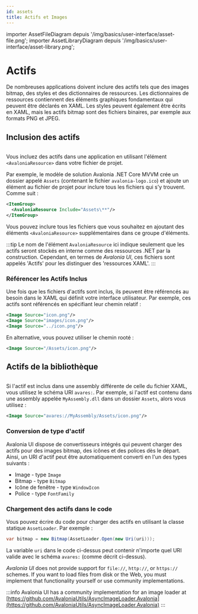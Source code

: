```yaml
---
id: assets
title: Actifs et Images
---
```


importer AssetFileDiagram depuis '/img/basics/user-interface/asset-file.png';
importer AssetLibraryDiagram depuis '/img/basics/user-interface/asset-library.png';

# Actifs

De nombreuses applications doivent inclure des actifs tels que des images bitmap, des styles et des dictionnaires de ressources. Les dictionnaires de ressources contiennent des éléments graphiques fondamentaux qui peuvent être déclarés en XAML. Les styles peuvent également être écrits en XAML, mais les actifs bitmap sont des fichiers binaires, par exemple aux formats PNG et JPEG.

## Inclusion des actifs

<img src={AssetFileDiagram} alt=''/>

Vous incluez des actifs dans une application en utilisant l'élément `<AvaloniaResource>` dans votre fichier de projet.

Par exemple, le modèle de solution Avalonia .NET Core MVVM crée un dossier appelé `Assets` (contenant le fichier `avalonia-logo.ico`) et ajoute un élément au fichier de projet pour inclure tous les fichiers qui s'y trouvent. Comme suit :

```xml
<ItemGroup>
  <AvaloniaResource Include="Assets\**"/>
</ItemGroup>
```

Vous pouvez inclure tous les fichiers que vous souhaitez en ajoutant des éléments `<AvaloniaResource>` supplémentaires dans ce groupe d'éléments.

:::tip
Le nom de l'élément `AvaloniaResource` ici indique seulement que les actifs seront stockés en interne comme des ressources .NET par la construction. Cependant, en termes de _Avalonia UI_, ces fichiers sont appelés 'Actifs' pour les distinguer des 'ressources XAML'.
:::


### Référencer les Actifs Inclus

Une fois que les fichiers d'actifs sont inclus, ils peuvent être référencés au besoin dans le XAML qui définit votre interface utilisateur. Par exemple, ces actifs sont référencés en spécifiant leur chemin relatif :

```xml
<Image Source="icon.png"/>
<Image Source="images/icon.png"/>
<Image Source="../icon.png"/>
```

En alternative, vous pouvez utiliser le chemin rooté :

```xml
<Image Source="/Assets/icon.png"/>
```

## Actifs de la bibliothèque

<img src={AssetLibraryDiagram} alt=''/>

Si l'actif est inclus dans une assembly différente de celle du fichier XAML, vous utilisez le schéma URI `avares:`. Par exemple, si l'actif est contenu dans une assembly appelée `MyAssembly.dll` dans un dossier `Assets`, alors vous utilisez :

```xml
<Image Source="avares://MyAssembly/Assets/icon.png"/>
```

### Conversion de type d'actif

Avalonia UI dispose de convertisseurs intégrés qui peuvent charger des actifs pour des images bitmap, des icônes et des polices dès le départ. Ainsi, un URI d'actif peut être automatiquement converti en l'un des types suivants :

* Image - type `Image`
* Bitmap - type `Bitmap`
* Icône de fenêtre - type `WindowIcon`
* Police - type `FontFamily`

### Chargement des actifs dans le code

Vous pouvez écrire du code pour charger des actifs en utilisant la classe statique `AssetLoader`. Par exemple :

```csharp title='C#'
var bitmap = new Bitmap(AssetLoader.Open(new Uri(uri)));
```

La variable `uri` dans le code ci-dessus peut contenir n'importe quel URI valide avec le schéma `avares:` (comme décrit ci-dessus).

_Avalonia UI_ does not provide support for `file://`, `http://`, or `https://` schemes. If you want to load files from disk or the Web, you must implement that functionality yourself or use community implementations.

:::info
Avalonia UI has a community implementation for an image loader at [https://github.com/AvaloniaUtils/AsyncImageLoader.Avalonia](https://github.com/AvaloniaUtils/AsyncImageLoader.Avalonia)
:::

